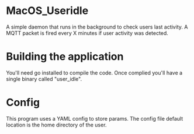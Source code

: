 # MacOS_Useridle
A simple daemon that runs in the background to check users last activity. A MQTT packet is fired every X minutes if user activity was detected.

# Building the application
You'll need go installed to compile the code. Once complied you'll have a single binary called "user_idle".

# Config
This program uses a YAML config to store params. The config file default location is the home directory of the user.

